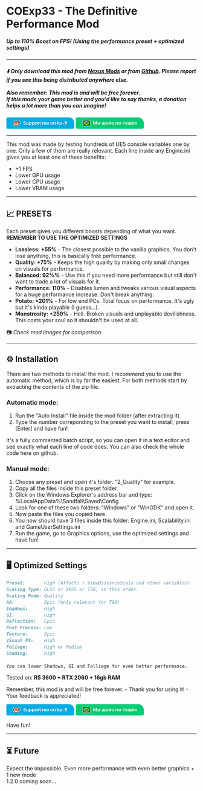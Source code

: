 # COExp33 - The Definitive Performance Mod
##### Up to 110% Boost on FPS! (Using the performance preset + optimized settings﻿)
---
##### ⬇️ Only download this mod from [Nexus Mods](https://www.nexusmods.com/clairobscurexpedition33/mods/308) or from [Github](https://github.com/ru-bem/COExp33-The-Definitive-Performance-Mod/releases/latest). Please report if you see this being distributed anywhere else. <br><br> Also remember: This mod is and will be free forever.<br> If this made your game better and you'd like to say thanks, a donation helps a lot more than you can imagine!

[![](https://raw.githubusercontent.com/ru-bem/COExp33-The-Definitive-Performance-Mod/refs/heads/main/assets/kofi.png)](https://ko-fi.com/rubem) [![](https://raw.githubusercontent.com/ru-bem/COExp33-The-Definitive-Performance-Mod/refs/heads/main/assets/livepix.png)](https://livepix.gg/rubem)

---

This mod was made by testing hundreds of UE5 console variables one by one. Only a few of them are really relevant. Each line inside any Engine.ini gives you at least one of these benefits:

- +1 FPS
- Lower GPU usage
- Lower CPU usage
- Lower VRAM usage

---

## 📈 PRESETS

Each preset gives you different boosts depending of what you want. 
**REMEMBER TO USE THE OPTIMIZED SETTINGS**

- **Lossless: +55%** - The closest possible to the vanilla graphics. You don't lose anything, this is basically free performance.
- **Quality: +75%** - Keeps the high quality by making only small changes on visuals for performance.
- **Balanced: 92%%** - Use this if you need more performance but still don't want to trade a lot of visuals for it.
- **Performance: 110%** - Disables lumen and tweaks various visual aspects for a huge performance increase. Don't break anything.
- **Potato: +201%** - For low end PCs. Total focus on performance. It's ugly but it's kinda playable (I guess...).
- **Monstrosity: +259%** - Hell. Broken visuals and unplayable devilishness. This costs your soul so it shouldn't be used at all.

📷 *Check mod images for comparison*

---

## ⚙️ Installation

There are two methods to install the mod. I recommend you to use the automatic method, which is by far the easiest. For both methods start by extracting the contents of the zip file.

### **Automatic mode:**

1. Run the "Auto Install" file inside the mod folder (after extracting it).
2. Type the number correponding to the preset you want to install, press [Enter] and have fun!

It's a fully commented batch script, so you can open it in a text editor and see exactly what each line of code does. You can also check the whole code here on github﻿.

### Manual mode:

1. Choose any preset and open it's folder. "2_Quality" for example.
2. Copy all the files inside this preset folder.
3. Click on the Windows Explorer's address bar and type: %LocalAppData%\Sandfall\Saved\Config
4. Look for one of these two folders: "Windows" or "WinGDK" and open it.
5. Now paste the files you copied here.
6. You now should have 3 files inside this folder: Engine.ini, Scalability.ini and GameUserSettings.ini
7. Run the game, go to Graphics options, use the optimized settings and have fun!

---

## 🖥️ Optimized Settings

```markdown
Preset:       High (Affects r.ViewDistanceScale and other variables)
Scaling Type: DLSS or XESS or TSR, in this order.
Scaling Mode: Quality
AA:           Epic (only relevant for TSR)
Shadows:      High
GI:           High
Reflection:   Epic
Post Process: Low
Texture:      Epic
Visual FX:    High
Foliage:      High or Medium
Shading:      High

You can lower Shadows, GI and Folliage for even better performance.
```

Tested on: **R5 3600 + RTX 2060 + 16gb RAM**

Remember, this mod is and will be free forever. - Thank you for using it! -  Your feedback is appreciated!

[![](https://raw.githubusercontent.com/ru-bem/COExp33-The-Definitive-Performance-Mod/refs/heads/main/assets/kofi.png)](https://ko-fi.com/rubem) [![](https://raw.githubusercontent.com/ru-bem/COExp33-The-Definitive-Performance-Mod/refs/heads/main/assets/livepix.png)](https://livepix.gg/rubem)

Have fun!

---
## ⏳ Future

Expect the impossible. Even more performance with even better graphics + 1 new mode <br> 1.2.0 coming soon...
